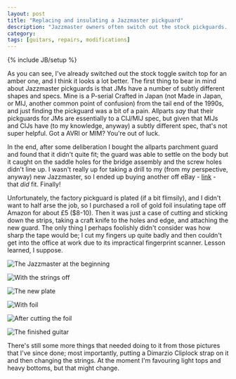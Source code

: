 ```yaml
---
layout: post
title: "Replacing and insulating a Jazzmaster pickguard"
description: "Jazzmaster owners often switch out the stock pickguards. Here's how to do that and foil insulate a cheap replacement."
category: 
tags: [guitars, repairs, modifications]
---
```

{% include JB/setup %}

As you can see, I've already switched out the stock toggle switch top for an amber one, and I think it looks a lot better. The first thing to bear in mind about Jazzmaster pickguards is that JMs have a number of subtly different shapes and specs. Mine is a P-serial Crafted in Japan (not Made in Japan, or MIJ, another common point of confusion) from the tail end of the 1990s, and just finding the pickguard was a bit of a pain. Allparts _say_ that their pickguards for JMs are essentially to a CIJ/MIJ spec, but given that MIJs and CIJs have (to my knowledge, anyway) a subtly different spec, that's not super helpful. Got a AVRI or MIM? You're out of luck. 

In the end, after some deliberation I bought the allparts parchment guard and found that it didn't quite fit; the guard was able to settle on the body but it caught on the saddle holes for the bridge assembly and the screw holes didn't line up. I wasn't really up for taking a drill to my (from my perspective, anyway) new Jazzmaster, so I ended up buying another off eBay - [link](link) - that _did_ fit. Finally! 

Unfortunately, the factory pickguard is plated (if a bit flimsily), and I didn't want to half arse the job, so I purchased a roll of gold foil insulating tape off Amazon for about £5 ($8-10). Then it was just a case of cutting and sticking down the strips, taking a craft knife to the holes and edge, and attaching the new guard. The only thing I perhaps foolishly didn't consider was how sharp the tape would be; I cut my fingers up quite badly and then couldn't get into the office at work due to its impractical fingerprint scanner. Lesson learned, I suppose.

![The Jazzmaster at the beginning]()

![With the strings off]()

![The new plate]()

![With foil]()

![After cutting the foil]()

![The finished guitar]()

There's still some more things that needed doing to it from those pictures that I've since done; most importantly, putting a Dimarzio Cliplock strap on it and then changing the strings. At the moment I'm favouring light tops and heavy bottoms, but that might change.
